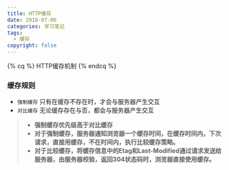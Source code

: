 ```yaml
---
title: HTTP缓存
date: 2018-07-06
categories: 学习笔记
tags:
  - 缓存
copyright: false
---
```

{% cq %}
HTTP缓存机制
{% endcq %}
<!--more -->
### 缓存规则
* `强制缓存` 只有在缓存不存在时，才会与服务器产生交互
* `对比缓存` 无论缓存存在与否，都会与服务器产生交互

>* **强制缓存优先级高于对比缓存**
>* **对于强制缓存，服务器通知浏览器一个缓存时间，在缓存时间内，下次请求，直接用缓存，不在时间内，执行比较缓存策略。**
>* **对于比较缓存，将缓存信息中的Etag和Last-Modified通过请求发送给服务器，由服务器校验，返回304状态码时，浏览器直接使用缓存。**